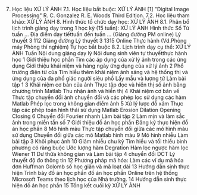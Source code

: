 7. Học liệu XỬ LÝ ẢNH
7.1. Học liệu bắt buộc: XỬ LÝ ẢNH
\[1\] "Digital Image Processing" R. C. Gonzalez R. E. Woods Third
Edition.
7.2. Học liệu tham khảo: XỬ LÝ ẢNH 8. Hình thức tổ chức dạy học: XỬ LÝ ẢNH
8.1. Phân bổ lịch trình giảng dạy trong 1 học kỳ (15 tuần): XỬ LÝ ẢNH Hình thức Số Từ tuần ... Địa điểm dạy tiếttuần đến tuần ... (Giảng đường PM online) Lý thuyết 3 112 Giảng đường Lý thuyết 3 1315 Online Thực hành (Vd.Phòng máy Phòng thí nghiệm) Tự học bắt buộc 8.2. Lịch trình dạy cụ thể: XỬ LÝ ẢNH Tuần Nội dung giảng dạy lý Nội dung sinh viên tự thuyếtthực hành học 1 Giới thiệu học phần Tìm các áp dụng của xử lý ảnh trong các ứng dụng Giới thiệu khái niệm và hàng ngày ứng dụng của xử lý ảnh 2 Phổ trường điện từ của Tìm hiểu thêm khái niệm ánh sáng và hệ thống thị và ứng dụng của đa phổ giác người siêu phổ Lấy mẫu và lượng tử Làm bài tập 1 3 Khái niệm cơ bản của ảnh Thực tập đọc và hiển thị số ảnh bằng chương trình Matlab Thu nhận ảnh và hiển thị 4 Khái niệm cơ bản về Thực tập chuyển đổi ảnh chuyển đổi và các phép lọc sử dụng các hàm Matlab Phép lọc trong không gian điểm ảnh 5 Xử lý lược đồ xám Thực tập các phép toán hình thái sử dụng Matlab Erosion Dilation Opening Closing 6 Chuyển đổi Fourier nhanh Làm bài tập 2 Làm mịn và làm sắc ảnh trong miền tần số 7 Giới thiệu đồ án học phần Đăng ký thực hiện đồ án học phần 8 Mô hình màu Thực tập chuyển đổi giữa các mô hình màu sử dụng Chuyển đổi giữa các mô Matlab hình màu 9 Mô hình nhiễu Làm bài tập 3 Khôi phục ảnh 10 Giảm nhiễu chu kỳ Tìm hiểu và tối thiểu bình phương có ràng buộc Ước lượng hàm Degration Hàm lọc ngược hàm lọc Wiener 11 Dư thừa không gian và Làm bài tập 4 chuyển đổi DCT Lý thuyết độ đo thông tin 12 Phương pháp mã hóa: Làm các ví dụ mã hóa đơn Huffman Golomb số học giản và mã loạt dài 13 Hướng dẫn sinh thực hiện Trình bày đồ án học phần đồ án học phần Online trên hệ thống Microsoft Teams theo lịch học của Nhà trường. 14 Hướng dẫn sinh thực hiện đồ án học phần 15 Tổng kết cuối kỳ XỬ LÝ ẢNH
